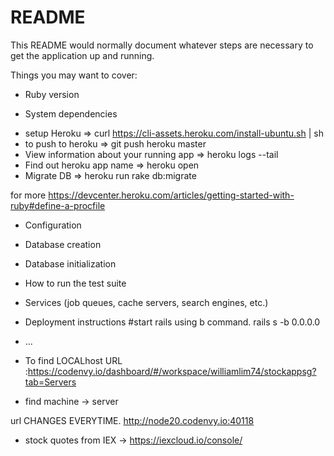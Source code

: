# README

This README would normally document whatever steps are necessary to get the
application up and running.

Things you may want to cover:

* Ruby version

* System dependencies
- setup Heroku => curl https://cli-assets.heroku.com/install-ubuntu.sh | sh
- to push to heroku => git push heroku master
- View information about your running app => heroku logs --tail
- Find out heroku app name => heroku open
- Migrate DB => heroku run rake db:migrate

for more https://devcenter.heroku.com/articles/getting-started-with-ruby#define-a-procfile


* Configuration

* Database creation

* Database initialization

* How to run the test suite

* Services (job queues, cache servers, search engines, etc.)

* Deployment instructions
#start rails using b command.
rails s -b 0.0.0.0

* ...

* To find LOCALhost URL :https://codenvy.io/dashboard/#/workspace/williamlim74/stockappsg?tab=Servers
- find machine -> server

url CHANGES EVERYTIME.
http://node20.codenvy.io:40118


* stock quotes from IEX
-> https://iexcloud.io/console/